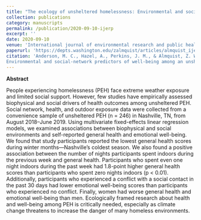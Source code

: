 ```yaml
---
title: "The ecology of unsheltered homelessness: Environmental and social-network predictors of well-being among an unsheltered homeless population"
collection: publications
category: manuscripts
permalink: /publication/2020-09-10-ijerp
excerpt: ''
date: 2020-09-10
venue: 'International journal of environmental research and public health'
paperurl: 'https://depts.washington.edu/zalmquist/articles/almquist_ijerph.pdf'
citation: 'Anderson, M. C., Hazel, A., Perkins, J. M., & Almquist, Z. W. (2021). <a href="https://www.mdpi.com/1660-4601/18/14/7328">The ecology of unsheltered homelessness: 
Environmental and social-network predictors of well-being among an unsheltered homeless population</a>. International journal of environmental research and public health, 18(14), 7328.'
---
```




**Abstract**

People experiencing homelessness (PEH) face extreme weather exposure and limited social support. However, few studies have empirically assessed biophysical and social drivers of health outcomes among unsheltered PEH. Social network, health, and outdoor exposure data were collected from a convenience sample of unsheltered PEH (n = 246) in Nashville, TN, from August 2018–June 2019. Using multivariate fixed-effects linear regression models, we examined associations between biophysical and social environments and self-reported general health and emotional well-being. We found that study participants reported the lowest general health scores during winter months—Nashville’s coldest season. We also found a positive association between the number of nights participants spent indoors during the previous week and general health. Participants who spent even one night indoors during the past week had 1.8-point higher general health scores than participants who spent zero nights indoors (p < 0.01). Additionally, participants who experienced a conflict with a social contact in the past 30 days had lower emotional well-being scores than participants who experienced no conflict. Finally, women had worse general health and emotional well-being than men. Ecologically framed research about health and well-being among PEH is critically needed, especially as climate change threatens to increase the danger of many homeless environments.
